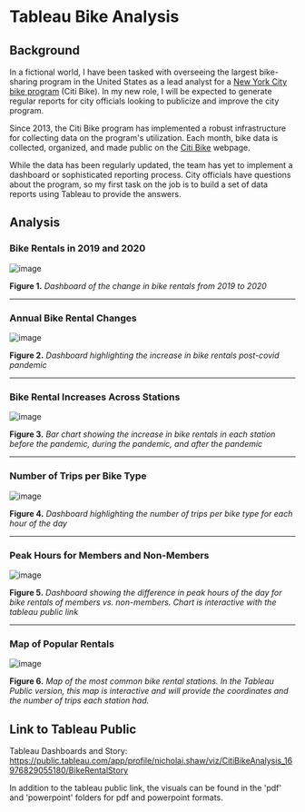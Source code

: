 # Tableau Bike Analysis

## Background
In a fictional world, I have been tasked with overseeing the largest bike-sharing program in the United States as a lead analyst for a [New York City bike program](https://en.wikipedia.org/wiki/Citi_Bike) (Citi Bike). In my new role, I will be expected to generate regular reports for city officials looking to publicize and improve the city program.

Since 2013, the Citi Bike program has implemented a robust infrastructure for collecting data on the program's utilization. Each month, bike data is collected, organized, and made public on the [Citi Bike](https://citibikenyc.com/system-data) webpage.

While the data has been regularly updated, the team has yet to implement a dashboard or sophisticated reporting process. City officials have questions about the program, so my first task on the job is to build a set of data reports using Tableau to provide the answers.

## Analysis

### Bike Rentals in 2019 and 2020
![image](https://github.com/nicholaishaw/tableau-challenge/assets/135463220/2d5e2140-b827-4ea1-b0f5-776dc8df0b5e)

**Figure 1.** *Dashboard of the change in bike rentals from 2019 to 2020*
___
### Annual Bike Rental Changes
![image](https://github.com/nicholaishaw/tableau-challenge/assets/135463220/7888d6ea-22d3-40ac-8e29-448897cfd140)

**Figure 2.** *Dashboard highlighting the increase in bike rentals post-covid pandemic*
___
### Bike Rental Increases Across Stations
![image](https://github.com/nicholaishaw/tableau-challenge/assets/135463220/c840cdcd-1a94-4376-a398-4ca9d9ccc8be)

**Figure 3.** *Bar chart showing the increase in bike rentals in each station before the pandemic, during the pandemic, and after the pandemic*
___
### Number of Trips per Bike Type
![image](https://github.com/nicholaishaw/tableau-challenge/assets/135463220/ace91321-373b-4a2a-9169-57c54ad3178e)

**Figure 4.** *Dashboard highlighting the number of trips per bike type for each hour of the day*
___
### Peak Hours for Members and Non-Members
![image](https://github.com/nicholaishaw/tableau-challenge/assets/135463220/1c86fd74-92de-40dd-8b14-62bd9d1d9d8d)

**Figure 5.** *Dashboard showing the difference in peak hours of the day for bike rentals of members vs. non-members. Chart is interactive with the tableau public link*
___
### Map of Popular Rentals
![image](https://github.com/nicholaishaw/tableau-challenge/assets/135463220/94c59f4c-89b0-4f25-8fb4-68eaa07db323)

**Figure 6.** *Map of the most common bike rental stations. In the Tableau Public version, this map is interactive and will provide the coordinates and the number of trips each station had.*




## Link to Tableau Public
Tableau Dashboards and Story: https://public.tableau.com/app/profile/nicholai.shaw/viz/CitiBikeAnalysis_16976829055180/BikeRentalStory

In addition to the tableau public link, the visuals can be found in the 'pdf' and 'powerpoint' folders for pdf and powerpoint formats.
